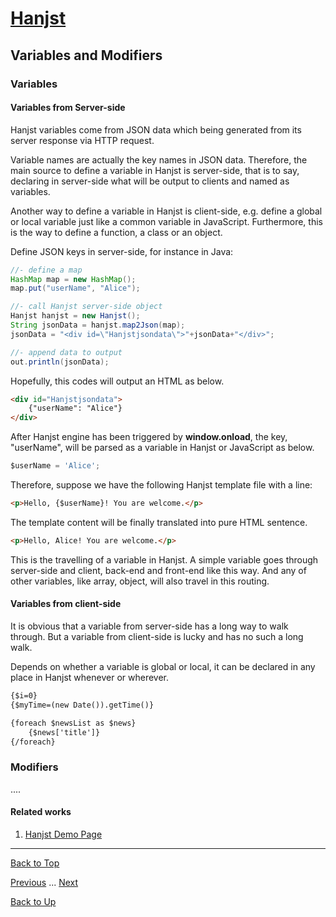 # [Hanjst](/hanjst/index)
## Variables and Modifiers
### Variables

#### Variables from Server-side
Hanjst variables come from JSON data which being generated from its server response via HTTP request.

Variable names are actually the key names in JSON data. Therefore, the main source to define a variable in Hanjst is server-side, that is to say, declaring in server-side what will be output to clients and named as variables.

Another way to define a variable in Hanjst is client-side, e.g. define a global or local variable just like a common variable in JavaScript. Furthermore, this is the way to define a function, a class or an object.

Define JSON keys in server-side, for instance in Java:

```java
//- define a map
HashMap map = new HashMap();
map.put("userName", "Alice");

//- call Hanjst server-side object
Hanjst hanjst = new Hanjst();
String jsonData = hanjst.map2Json(map);
jsonData = "<div id=\"Hanjstjsondata\">"+jsonData+"</div>";

//- append data to output
out.println(jsonData);
```

Hopefully, this codes will output an HTML as below.

```html
<div id="Hanjstjsondata">
	{"userName": "Alice"}
</div>
```
After Hanjst engine has been triggered by **window.onload**,  the key,  "userName", will be parsed as a variable in Hanjst or JavaScript as below.

```javascript
$userName = 'Alice';
```

Therefore, suppose we have the following Hanjst template file with a line:

```html
<p>Hello, {$userName}! You are welcome.</p>
```
The template content will be finally translated into pure HTML sentence.

```html
<p>Hello, Alice! You are welcome.</p>
```

This is the travelling of a variable in Hanjst.
A simple variable goes through server-side and client, back-end and front-end like this way. And any of other variables, like array, object, will also travel in this routing. 

#### Variables from client-side

It is obvious that a variable  from server-side has a long way to walk through. But a variable from client-side is lucky and has no such a long walk.

Depends on whether a variable is global or local, it can be declared in any place in Hanjst whenever or wherever.

```html
{$i=0}
{$myTime=(new Date()).getTime()}

{foreach $newsList as $news}
	{$news['title']}
{/foreach}
```



### Modifiers
....


#### Related works

1. [Hanjst Demo Page](https://ufqi.com/dev/hanjst/)


----
[Back to Top](/hanjst/hanjst-variable)

[Previous](./hanjst-syntax) ... [Next](./hanjst-function)

[Back to Up](/hanjst/index)

<!--stackedit_data:
eyJoaXN0b3J5IjpbLTE0NzM0MzQwMDgsMTMxNDEzNTQ2NCw4NT
EwNDg2MTNdfQ==
-->